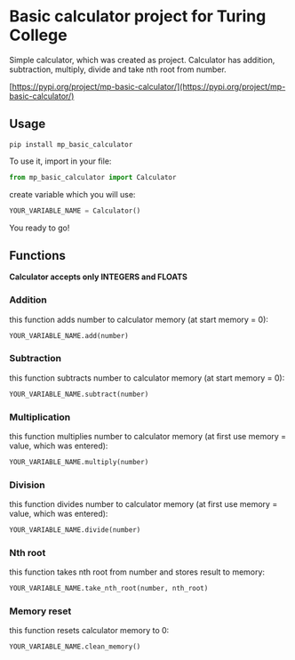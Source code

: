 # Basic calculator project for Turing College

Simple calculator, which was created as project.
Calculator has addition, subtraction, multiply, divide and take nth root from number.

[https://pypi.org/project/mp-basic-calculator/](https://pypi.org/project/mp-basic-calculator/)

## Usage

```pip install mp_basic_calculator```

To use it, import in your file:

```python
from mp_basic_calculator import Calculator
```

create variable which you will use:

```python
YOUR_VARIABLE_NAME = Calculator()
```

You ready to go!

## Functions

**Calculator accepts only INTEGERS and FLOATS**

### Addition

this function adds number to calculator memory (at start memory = 0):

```python
YOUR_VARIABLE_NAME.add(number)
```

### Subtraction

this function subtracts number to calculator memory (at start memory = 0):

```python
YOUR_VARIABLE_NAME.subtract(number)
```

### Multiplication

this function multiplies number to calculator memory (at first use memory = value, which was entered):

```python
YOUR_VARIABLE_NAME.multiply(number)
```

### Division

this function divides number to calculator memory (at first use memory = value, which was entered):

```python
YOUR_VARIABLE_NAME.divide(number)
```

### Nth root

this function takes nth root from number and stores result to memory:

```python
YOUR_VARIABLE_NAME.take_nth_root(number, nth_root)
```

### Memory reset

this function resets calculator memory to 0:

```python
YOUR_VARIABLE_NAME.clean_memory()
```